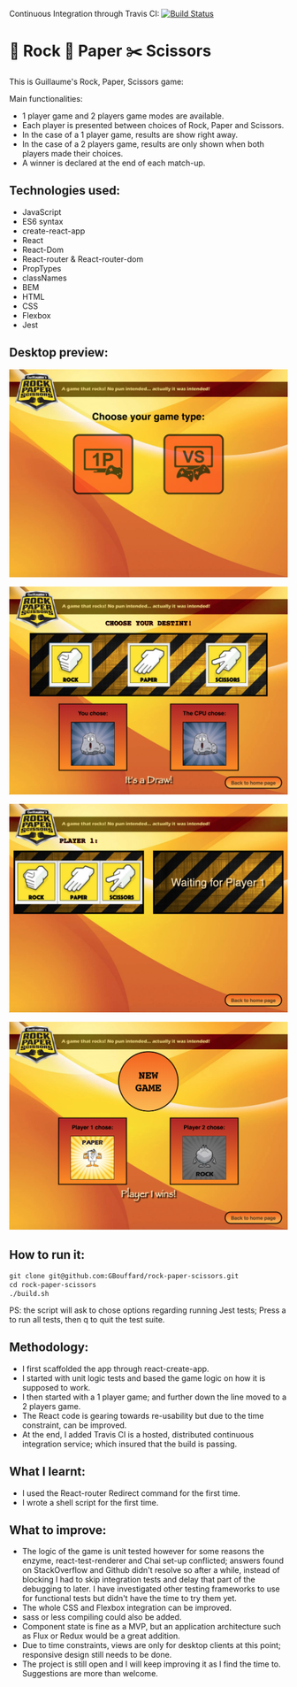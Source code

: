Continuous Integration through Travis CI: [![Build Status](https://travis-ci.org/GBouffard/rock-paper-scissors.svg?branch=master)](https://travis-ci.org/GBouffard/rock-paper-scissors)

:moyai: Rock :page_with_curl: Paper :scissors: Scissors
===
This is Guillaume's Rock, Paper, Scissors game:

Main functionalities:
- 1 player game and 2 players game modes are available.
- Each player is presented between choices of Rock, Paper and Scissors.
- In the case of a 1 player game, results are show right away.
- In the case of a 2 players game, results are only shown when both players made their choices.
- A winner is declared at the end of each match-up.

Technologies used:
----
- JavaScript
- ES6 syntax
- create-react-app
- React
- React-Dom
- React-router & React-router-dom
- PropTypes
- classNames
- BEM
- HTML
- CSS
- Flexbox
- Jest

Desktop preview:
----

![](public/images/Screenshot1.png)

![](public/images/Screenshot2.png)

![](public/images/Screenshot3.png)

![](public/images/Screenshot4.png)

How to run it:
----
```
git clone git@github.com:GBouffard/rock-paper-scissors.git
cd rock-paper-scissors
./build.sh
```
PS: the script will ask to chose options regarding running Jest tests; Press a to run all tests, then q to quit the test suite.


Methodology:
----
- I first scaffolded the app through react-create-app.
- I started with unit logic tests and based the game logic on how it is supposed to work.
- I then started with a 1 player game; and further down the line moved to a 2 players game.
- The React code is gearing towards re-usability but due to the time constraint, can be improved.
- At the end, I added Travis CI is a hosted, distributed continuous integration service; which insured that the build is passing.

What I learnt:
----
- I used the React-router Redirect command for the first time.
- I wrote a shell script for the first time.

What to improve:
----
- The logic of the game is unit tested however for some reasons the enzyme, react-test-renderer and Chai set-up conflicted; answers found on StackOverflow and Github didn't resolve so after a while, instead of blocking I had to skip integration tests and delay that part of the debugging to later. I have investigated other testing frameworks to use for functional tests but didn't have the time to try them yet.
- The whole CSS and Flexbox integration can be improved.
- sass or less compiling could also be added.
- Component state is fine as a MVP, but an application architecture such as Flux or Redux would be a great addition.
- Due to time constraints, views are only for desktop clients at this point; responsive design still needs to be done.
- The project is still open and I will keep improving it as I find the time to. Suggestions are more than welcome.